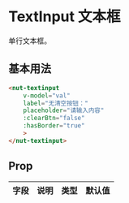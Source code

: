# TextInput 文本框

单行文本框。

## 基本用法

```html
<nut-textinput 
    v-model="val"
    label="无清空按钮："
    placeholder="请输入内容"
    :clearBtn="false"
    :hasBorder="true"
    >
</nut-textinput>
```



## Prop

| 字段 | 说明 | 类型 | 默认值
|----- | ----- | ----- | ----- 
